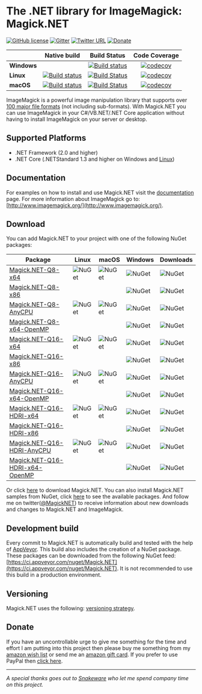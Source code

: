 # The .NET library for ImageMagick: Magick.NET

[![GitHub license](https://img.shields.io/badge/license-Apache%202-green.svg)](https://raw.githubusercontent.com/dlemstra/Magick.NET/master/License.txt)
[![Gitter](https://badges.gitter.im/Join%20Chat.svg)](https://gitter.im/Magick-NET/Lobby?utm_source=badge&utm_medium=badge&utm_campaign=pr-badge&utm_content=badge)
[![Twitter URL](https://img.shields.io/badge/twitter-follow-1da1f2.svg)](https://twitter.com/MagickNET)
[![Donate](https://img.shields.io/badge/%24-donate-ff00ff.svg)](https://www.paypal.me/DirkLemstra)

|             |Native build|Build Status|Code Coverage|
|-------------|:----------:|:----------:|:-----------:|
|**Windows**  ||[![Build status](https://ci.appveyor.com/api/projects/status/5y970okju7ru901x?svg=true)](https://ci.appveyor.com/project/dlemstra/magick-net)|[![codecov](https://codecov.io/gh/dlemstra/Magick.NET/branch/master/graph/badge.svg)](https://codecov.io/gh/dlemstra/Magick.NET)|
|**Linux**    |[![Build status](https://dlemstra.visualstudio.com/Magick.NET/_apis/build/status/Magick.NET-Linux)](https://dlemstra.visualstudio.com/Magick.NET/_build/latest?definitionId=4)|[![Build Status](https://travis-ci.org/dlemstra/Magick.NET.svg?branch=master)](https://travis-ci.org/dlemstra/Magick.NET)|[![codecov](https://codecov.io/gh/dlemstra/Magick.NET/branch/master/graph/badge.svg)](https://codecov.io/gh/dlemstra/Magick.NET)|
|**macOS**    |[![Build status](https://dlemstra.visualstudio.com/Magick.NET/_apis/build/status/Magick.NET-macOS)](https://dlemstra.visualstudio.com/Magick.NET/_build/latest?definitionId=5)|[![Build Status](https://travis-ci.org/dlemstra/Magick.NET.svg?branch=master)](https://travis-ci.org/dlemstra/Magick.NET)|[![codecov](https://codecov.io/gh/dlemstra/Magick.NET/branch/master/graph/badge.svg)](https://codecov.io/gh/dlemstra/Magick.NET)|

ImageMagick is a powerful image manipulation library that supports over [100 major file formats](https://www.imagemagick.org/script/formats.php) (not including sub-formats).
With Magick.NET you can use ImageMagick in your C#/VB.NET/.NET Core application without having to install ImageMagick on your server or desktop.

## Supported Platforms

- .NET Framework (2.0 and higher)
- .NET Core (.NETStandard 1.3 and higher on Windows and [Linux](Documentation/CrossPlatform.md))

## Documentation

For examples on how to install and use Magick.NET visit the [documentation](Documentation/Readme.md) page.
For more information about ImageMagick go to: [http://www.imagemagick.org/](http://www.imagemagick.org/).

## Download

You can add Magick.NET to your project with one of the following NuGet packages:

| Package | Linux | macOS | Windows | Downloads
|-|-|-|-|-|
| [Magick.NET-Q8-x64](https://www.nuget.org/packages/Magick.NET-Q8-x64/) | ![NuGet](https://img.shields.io/nuget/v/Magick.NET-Q8-x64.svg) | ![NuGet](https://img.shields.io/nuget/v/Magick.NET-Q8-x64.svg) |  ![NuGet](https://img.shields.io/nuget/v/Magick.NET-Q8-x64.svg) | ![NuGet](https://img.shields.io/nuget/dt/Magick.NET-Q8-x64.svg)
| [Magick.NET-Q8-x86](https://www.nuget.org/packages/Magick.NET-Q8-x86/) | | | ![NuGet](https://img.shields.io/nuget/v/Magick.NET-Q8-x86.svg) | ![NuGet](https://img.shields.io/nuget/dt/Magick.NET-Q8-x86.svg)
| [Magick.NET-Q8-AnyCPU](https://www.nuget.org/packages/Magick.NET-Q8-AnyCPU/) | ![NuGet](https://img.shields.io/nuget/v/Magick.NET-Q8-AnyCPU.svg) | ![NuGet](https://img.shields.io/nuget/v/Magick.NET-Q8-AnyCPU.svg) | ![NuGet](https://img.shields.io/nuget/v/Magick.NET-Q8-AnyCPU.svg) | ![NuGet](https://img.shields.io/nuget/dt/Magick.NET-Q8-AnyCPU.svg)
| [Magick.NET-Q8-x64-OpenMP](https://www.nuget.org/packages/Magick.NET-Q8-x64-OpenMP/)| | | ![NuGet](https://img.shields.io/nuget/v/Magick.NET-Q8-x64-OpenMP.svg) | ![NuGet](https://img.shields.io/nuget/dt/Magick.NET-Q8-x64-OpenMP.svg) 
| [Magick.NET-Q16-x64](https://www.nuget.org/packages/Magick.NET-Q16-x64/) | ![NuGet](https://img.shields.io/nuget/v/Magick.NET-Q16-x64.svg) | ![NuGet](https://img.shields.io/nuget/v/Magick.NET-Q16-x64.svg) | ![NuGet](https://img.shields.io/nuget/v/Magick.NET-Q16-x64.svg) | ![NuGet](https://img.shields.io/nuget/dt/Magick.NET-Q16-x64.svg)
| [Magick.NET-Q16-x86](https://www.nuget.org/packages/Magick.NET-Q16-x86/) | | | ![NuGet](https://img.shields.io/nuget/v/Magick.NET-Q16-x86.svg) | ![NuGet](https://img.shields.io/nuget/dt/Magick.NET-Q16-x86.svg)
| [Magick.NET-Q16-AnyCPU](https://www.nuget.org/packages/Magick.NET-Q16-AnyCPU/) | ![NuGet](https://img.shields.io/nuget/v/Magick.NET-Q16-AnyCPU.svg) | ![NuGet](https://img.shields.io/nuget/v/Magick.NET-Q16-AnyCPU.svg) | ![NuGet](https://img.shields.io/nuget/v/Magick.NET-Q16-AnyCPU.svg) | ![NuGet](https://img.shields.io/nuget/dt/Magick.NET-Q16-AnyCPU.svg)
| [Magick.NET-Q16-x64-OpenMP](https://www.nuget.org/packages/Magick.NET-Q16-x64-OpenMP/) | | | ![NuGet](https://img.shields.io/nuget/v/Magick.NET-Q16-x64-OpenMP.svg) | ![NuGet](https://img.shields.io/nuget/dt/Magick.NET-Q16-x64-OpenMP.svg)
| [Magick.NET-Q16-HDRI-x64](https://www.nuget.org/packages/Magick.NET-Q16-HDRI-x64/) | ![NuGet](https://img.shields.io/nuget/v/Magick.NET-Q16-HDRI-x64.svg) | ![NuGet](https://img.shields.io/nuget/v/Magick.NET-Q16-HDRI-x64.svg) | ![NuGet](https://img.shields.io/nuget/v/Magick.NET-Q16-HDRI-x64.svg) | ![NuGet](https://img.shields.io/nuget/dt/Magick.NET-Q16-HDRI-x64.svg)
| [Magick.NET-Q16-HDRI-x86](https://www.nuget.org/packages/Magick.NET-Q16-HDRI-x86/) | | | ![NuGet](https://img.shields.io/nuget/v/Magick.NET-Q16-HDRI-x86.svg) | ![NuGet](https://img.shields.io/nuget/dt/Magick.NET-Q16-HDRI-x86.svg)
| [Magick.NET-Q16-HDRI-AnyCPU](https://www.nuget.org/packages/Magick.NET-Q16-HDRI-AnyCPU/) | ![NuGet](https://img.shields.io/nuget/v/Magick.NET-Q16-HDRI-AnyCPU.svg) | ![NuGet](https://img.shields.io/nuget/v/Magick.NET-Q16-HDRI-AnyCPU.svg) | ![NuGet](https://img.shields.io/nuget/v/Magick.NET-Q16-HDRI-AnyCPU.svg) | ![NuGet](https://img.shields.io/nuget/dt/Magick.NET-Q16-HDRI-AnyCPU.svg)
| [Magick.NET-Q16-HDRI-x64-OpenMP](https://www.nuget.org/packages/Magick.NET-Q16-HDRI-x64-OpenMP/) | | | ![NuGet](https://img.shields.io/nuget/v/Magick.NET-Q16-HDRI-x64-OpenMP.svg) | ![NuGet](https://img.shields.io/nuget/dt/Magick.NET-Q16-HDRI-x64-OpenMP.svg)


Or click [here](https://github.com/dlemstra/Magick.NET/releases) to download Magick.NET. You can also install Magick.NET samples from NuGet, click [here](https://nuget.org/profiles/dlemstra/) to
see the available packages. And follow me on twitter([@MagickNET](https://twitter.com/MagickNET)) to receive information about new downloads and changes to Magick.NET and ImageMagick.

## Development build

Every commit to Magick.NET is automatically build and tested with the help of [AppVeyor](http://www.appveyor.com). This build also includes the creation of a NuGet package.
These packages can be downloaded from the following NuGet feed: [https://ci.appveyor.com/nuget/Magick.NET](https://ci.appveyor.com/nuget/Magick.NET). It is not recommended to use
this build in a production environment.

## Versioning

Magick.NET uses the following: [versioning strategy](Documentation/Versioning.md).

## Donate

If you have an uncontrollable urge to give me something for the time and effort I am putting into this project then please buy me something from my
[amazon wish list](http://www.amazon.de/registry/wishlist/2XFZAC3J04WAY) or send me an [amazon gift card](https://www.amazon.de/Amazon-Gutschein-per-E-Mail-Amazon/dp/B0054PDOV8).
If you prefer to use PayPal then [click here](https://www.paypal.me/DirkLemstra).

----
_A special thanks goes out to [Snakeware](https://www.snakeware.nl) who let me spend company time on this project._


